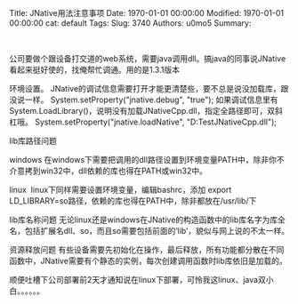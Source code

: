 Title: JNative用法注意事项
Date: 1970-01-01 00:00:00
Modified: 1970-01-01 00:00:00
cat: default
Tags: 
Slug: 3740
Authors: u0mo5 
Summary: 

 


公司要做个跟设备打交道的web系统，需要java调用dll。搞java的同事说JNative看起来挺好使的，找俺帮忙调通。用的是1.3.1版本

环境设置。
JNative的调试信息需要打开才能更清楚些，要不总是说没加载库，跟没说一样。
System.setProperty("jnative.debug", "true");
如果调试信息里有System.LoadLibrary()，说明没有加载JNativeCpp.dll，指定全路径即可，双斜杠哦。
System.setProperty("jnative.loadNative", "D:TestJNativeCpp.dll");

lib库路径问题

windows
在windows下需要把调用的dll路径设置到环境变量PATH中，除非你不介意拷到win32中，dll依赖的库也得在PATH或win32中。

linux
 linux下同样需要设置环境变量，编辑bashrc，添加 export LD_LIBRARY=so路径，依赖的库也得在PATH中，除非都放在/usr/lib/下



lib库名称问题
无论linux还是windows在JNative的构造函数中的lib库名字为库全名，包括扩展名dll、so，而且so需要包括前面的‘lib’，貌似与网上说的不太一样。

资源释放问题
有些设备需要先初始化在操作，最后释放，所有功能都分散在不同函数中，JNative需要有个静态的实例，每次创建调用函数时lib库依旧是加载的。


顺便吐槽下公司部署前2天才通知说在linux下部署，可怜我这linux、java双小白。。。。。。


